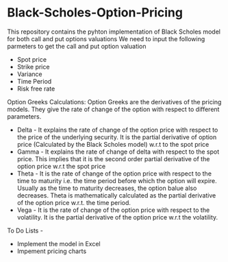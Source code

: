 # Black-Scholes-Option-Pricing
This repository contains the pyhton implementation of Black Scholes model for both call and put options valuations
We need to input the following parmeters to get the call and put option valuation
* Spot price
* Strike price 
* Variance 
* Time Period 
* Risk free rate 

Option Greeks Calculations: 
Option Greeks are the derivatives of the pricing models. They give the rate of change of the option with respect to different parameters.
* Delta - It explains the rate of change of the option price with respect to the price of the underlying       security. It is the partial derivative of option price (Calculated by the Black Scholes model) w.r.t to the spot price
* Gamma - It explains the rate of change of delta with respect to the spot price. This implies that it is the second order partial derivative of the option price w.r.t the spot price
* Theta - It is the rate of change of the option price with respect to the time to maturity i.e. the time period before which the option will expire. Usually as the time to maturity decreases, the option balue also decreases. Theta is mathematically calculated as the partial derivative of the option price w.r.t. the time period.  
* Vega - It is the rate of change of the option price with respect to the volatility. It is the partial  derivative of the option price w.r.t the volatility. 

To Do Lists - 
* Implement the model in Excel
* Impement pricing charts